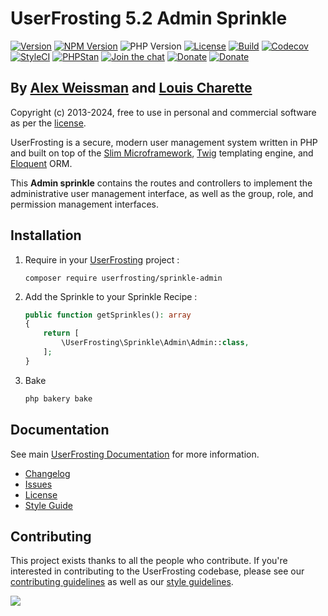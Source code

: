 # UserFrosting 5.2 Admin Sprinkle

[![Version](https://img.shields.io/github/v/release/userfrosting/sprinkle-admin?include_prereleases)](https://github.com/userfrosting/sprinkle-admin/releases)
[![NPM Version](https://img.shields.io/npm/v/%40userfrosting%2Fsprinkle-admin)](https://www.npmjs.com/package/@userfrosting/sprinkle-admin)
![PHP Version](https://img.shields.io/badge/php-%5E8.1-brightgreen)
[![License](https://img.shields.io/badge/license-MIT-brightgreen.svg)](LICENSE.md)
[![Build](https://img.shields.io/github/actions/workflow/status/userfrosting/sprinkle-admin/Build.yml?branch=5.2&logo=github)](https://github.com/userfrosting/sprinkle-admin/actions)
[![Codecov](https://codecov.io/gh/userfrosting/sprinkle-admin/branch/5.2/graph/badge.svg)](https://app.codecov.io/gh/userfrosting/sprinkle-admin/branch/5.2)
[![StyleCI](https://github.styleci.io/repos/487673317/shield?branch=5.2&style=flat)](https://github.styleci.io/repos/487673317)
[![PHPStan](https://img.shields.io/github/actions/workflow/status/userfrosting/sprinkle-admin/PHPStan.yml?branch=5.2&label=PHPStan)](https://github.com/userfrosting/sprinkle-admin/actions/workflows/PHPStan.yml)
[![Join the chat](https://img.shields.io/badge/Chat-UserFrosting-brightgreen?logo=Rocket.Chat)](https://chat.userfrosting.com)
[![Donate](https://img.shields.io/badge/Open_Collective-Donate-blue?logo=Open%20Collective)](https://opencollective.com/userfrosting#backer)
[![Donate](https://img.shields.io/badge/Ko--fi-Donate-blue?logo=ko-fi&logoColor=white)](https://ko-fi.com/lcharette)

## By [Alex Weissman](https://alexanderweissman.com) and [Louis Charette](https://bbqsoftwares.com)

Copyright (c) 2013-2024, free to use in personal and commercial software as per the [license](LICENSE.md).

UserFrosting is a secure, modern user management system written in PHP and built on top of the [Slim Microframework](http://www.slimframework.com/), [Twig](http://twig.sensiolabs.org/) templating engine, and [Eloquent](https://laravel.com/docs/5.8/eloquent#introduction) ORM.

This **Admin sprinkle** contains the routes and controllers to implement the administrative user management interface, as well as the group, role, and permission management interfaces.

## Installation
1. Require in your [UserFrosting](https://github.com/userfrosting/UserFrosting) project : 
    ``` 
    composer require userfrosting/sprinkle-admin
    ```

2. Add the Sprinkle to your Sprinkle Recipe : 
    ```php
    public function getSprinkles(): array
    {
        return [
            \UserFrosting\Sprinkle\Admin\Admin::class,
        ];
    }
    ```

3. Bake
    ```bash
    php bakery bake
    ```

## Documentation
See main [UserFrosting Documentation](https://learn.userfrosting.com) for more information.

- [Changelog](CHANGELOG.md)
- [Issues](https://github.com/userfrosting/UserFrosting/issues)
- [License](LICENSE.md)
- [Style Guide](https://github.com/userfrosting/.github/blob/main/.github/STYLE-GUIDE.md)

## Contributing

This project exists thanks to all the people who contribute. If you're interested in contributing to the UserFrosting codebase, please see our [contributing guidelines](https://github.com/userfrosting/UserFrosting/blob/5.2/.github/CONTRIBUTING.md) as well as our [style guidelines](.github/STYLE-GUIDE.md).

[![](https://opencollective.com/userfrosting/contributors.svg?width=890&button=true)](https://github.com/userfrosting/sprinkle-core/graphs/contributors)
